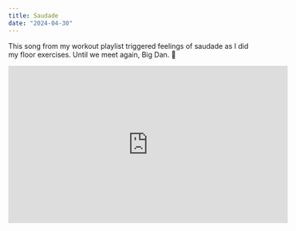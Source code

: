 ```yaml
---
title: Saudade
date: "2024-04-30"
---
```


This song from my workout playlist triggered feelings of saudade as I did my floor exercises. Until we meet again, Big Dan. 🦋

<iframe width="560" height="315" src="https://www.youtube.com/embed/cb8LeztbdpU?si=XtvOCeqILGDBfDKP" title="YouTube video player" frameborder="0" allow="accelerometer; autoplay; clipboard-write; encrypted-media; gyroscope; picture-in-picture; web-share" referrerpolicy="strict-origin-when-cross-origin" allowfullscreen></iframe>

